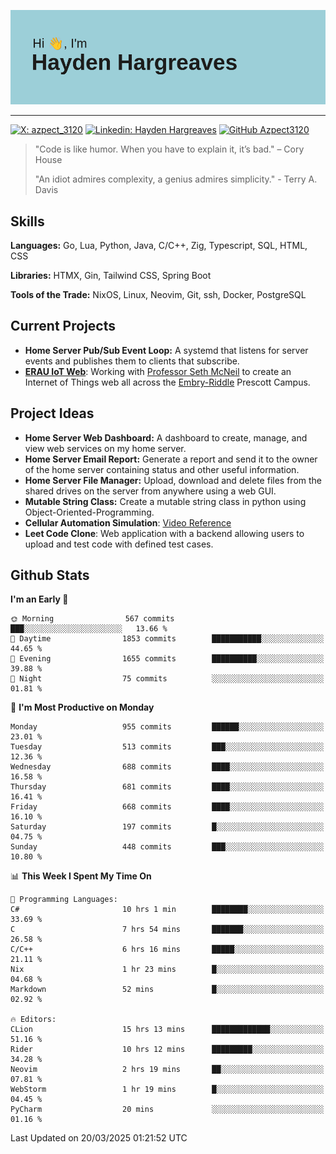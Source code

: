 ![Hayden Hargreaves](https://github.com/Azpect3120/Azpect3120/blob/master/download.png?raw=true)

<hr>

[![X: azpect_3120](https://img.shields.io/twitter/follow/azpect_3120?style=social)](https://x.com/azpect_3120)
[![Linkedin: Hayden Hargreaves](https://img.shields.io/badge/-Hayden%20Hargreaves-blue?style=flat-square&logo=Linkedin&logoColor=white&link=https://www.linkedin.com/in/hayden-hargreaves-37b2802a4/)](https://www.linkedin.com/in/hayden-hargreaves-37b2802a4/)
[![GitHub Azpect3120](https://img.shields.io/github/followers/azpect3120?label=follow&style=social)](https://github.com/azpect3120)

> "Code is like humor. When you have to explain it, it’s bad." – Cory House
> 
> "An idiot admires complexity, a genius admires simplicity." - Terry A. Davis


## Skills
**Languages:** Go, Lua, Python, Java, C/C++, Zig, Typescript, SQL, HTML, CSS 

**Libraries:** HTMX, Gin, Tailwind CSS, Spring Boot

**Tools of the Trade:** NixOS, Linux, Neovim, Git, ssh, Docker, PostgreSQL


## Current Projects 
- **Home Server Pub/Sub Event Loop:** A systemd that listens for server events and publishes them to clients that subscribe.
- **[ERAU IoT Web](https://github.com/Azpect3120/InternetOfThings)**: Working with [Professor Seth McNeil](https://github.com/semcneil) to create an Internet of Things web all across the [Embry-Riddle](https://erau.edu) Prescott Campus.


## Project Ideas
- **Home Server Web Dashboard:** A dashboard to create, manage, and view web services on my home server.
- **Home Server Email Report:** Generate a report and send it to the owner of the home server containing status and other useful information.
- **Home Server File Manager:** Upload, download and delete files from the shared drives on the server from anywhere using a web GUI.
- **Mutable String Class:** Create a mutable string class in python using Object-Oriented-Programming.
- **Cellular Automation Simulation**: [Video Reference](https://youtu.be/nr8biZfSZ3Y?si=kS962MMGRwKCgJ3Y&t=436)
- **Leet Code Clone**: Web application with a backend allowing users to upload and test code with defined test cases.

## Github Stats

<!--START_SECTION:waka-->
**I'm an Early 🐤** 

```text
🌞 Morning                567 commits         ███░░░░░░░░░░░░░░░░░░░░░░   13.66 % 
🌆 Daytime                1853 commits        ███████████░░░░░░░░░░░░░░   44.65 % 
🌃 Evening                1655 commits        ██████████░░░░░░░░░░░░░░░   39.88 % 
🌙 Night                  75 commits          ░░░░░░░░░░░░░░░░░░░░░░░░░   01.81 % 
```
📅 **I'm Most Productive on Monday** 

```text
Monday                   955 commits         ██████░░░░░░░░░░░░░░░░░░░   23.01 % 
Tuesday                  513 commits         ███░░░░░░░░░░░░░░░░░░░░░░   12.36 % 
Wednesday                688 commits         ████░░░░░░░░░░░░░░░░░░░░░   16.58 % 
Thursday                 681 commits         ████░░░░░░░░░░░░░░░░░░░░░   16.41 % 
Friday                   668 commits         ████░░░░░░░░░░░░░░░░░░░░░   16.10 % 
Saturday                 197 commits         █░░░░░░░░░░░░░░░░░░░░░░░░   04.75 % 
Sunday                   448 commits         ███░░░░░░░░░░░░░░░░░░░░░░   10.80 % 
```


📊 **This Week I Spent My Time On** 

```text
💬 Programming Languages: 
C#                       10 hrs 1 min        ████████░░░░░░░░░░░░░░░░░   33.69 % 
C                        7 hrs 54 mins       ███████░░░░░░░░░░░░░░░░░░   26.58 % 
C/C++                    6 hrs 16 mins       █████░░░░░░░░░░░░░░░░░░░░   21.11 % 
Nix                      1 hr 23 mins        █░░░░░░░░░░░░░░░░░░░░░░░░   04.68 % 
Markdown                 52 mins             █░░░░░░░░░░░░░░░░░░░░░░░░   02.92 % 

🔥 Editors: 
CLion                    15 hrs 13 mins      █████████████░░░░░░░░░░░░   51.16 % 
Rider                    10 hrs 12 mins      █████████░░░░░░░░░░░░░░░░   34.28 % 
Neovim                   2 hrs 19 mins       ██░░░░░░░░░░░░░░░░░░░░░░░   07.81 % 
WebStorm                 1 hr 19 mins        █░░░░░░░░░░░░░░░░░░░░░░░░   04.45 % 
PyCharm                  20 mins             ░░░░░░░░░░░░░░░░░░░░░░░░░   01.16 % 
```


 Last Updated on 20/03/2025 01:21:52 UTC
<!--END_SECTION:waka-->
